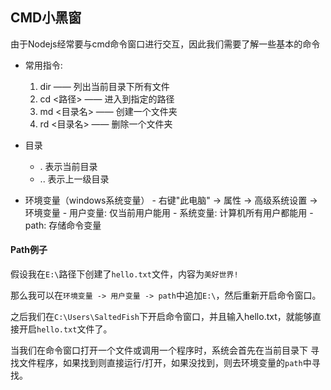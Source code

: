 ## CMD小黑窗
由于Nodejs经常要与cmd命令窗口进行交互，因此我们需要了解一些基本的命令

- 常用指令:
	1. dir —— 列出当前目录下所有文件
	2. cd <路径> —— 进入到指定的路径
	3. md <目录名> —— 创建一个文件夹
	4. rd <目录名> —— 删除一个文件夹

- 目录 
	- . 表示当前目录
	- .. 表示上一级目录

- 环境变量（windows系统变量）
		- 右键"此电脑" -> 属性 -> 高级系统设置 -> 环境变量
		- 用户变量: 仅当前用户能用
		- 系统变量: 计算机所有用户都能用
		- path: 存储命令变量


#### Path例子
假设我在`E:\`路径下创建了`hello.txt`文件，内容为`美好世界!`

那么我可以在`环境变量 -> 用户变量 -> path`中追加`E:\`，然后重新开启命令窗口。

之后我们在`C:\Users\SaltedFish`下开启命令窗口，并且输入hello.txt，就能够直接开启`hello.txt`文件了。

当我们在命令窗口打开一个文件或调用一个程序时，系统会首先在当前目录下 寻找文件程序，如果找到则直接运行/打开，如果没找到，则去环境变量的`path`中寻找。